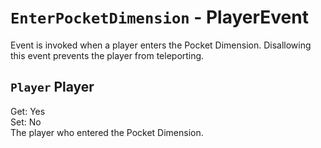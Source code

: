 # `EnterPocketDimension` - PlayerEvent
Event is invoked when a player enters the Pocket Dimension. Disallowing this event prevents the player from teleporting.

## `Player` Player
Get: Yes  
Set: No  
The player who entered the Pocket Dimension.